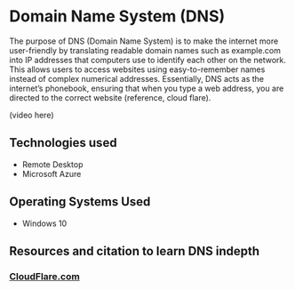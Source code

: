 # Domain Name System (DNS)
<p1>The purpose of DNS (Domain Name System) is to make the internet more user-friendly by translating readable domain names such as example.com into IP addresses that computers use to identify each other on the network. This allows users to access websites using easy-to-remember names instead of complex numerical addresses. Essentially, DNS acts as the internet’s phonebook, ensuring that when you type a web address, you are directed to the correct website (reference, cloud flare).</p1> 

(video here)

## <h2>Technologies used</h2>
- Remote Desktop <br>
- Microsoft Azure
## <h2>Operating Systems Used</h2>
- Windows 10

  <!--- Photo
  explanation
  photo
  explanation --->

<h2>Resources and citation to learn DNS indepth</h2>

### [CloudFlare.com](https://www.cloudflare.com/learning/dns/what-is-dns/)
